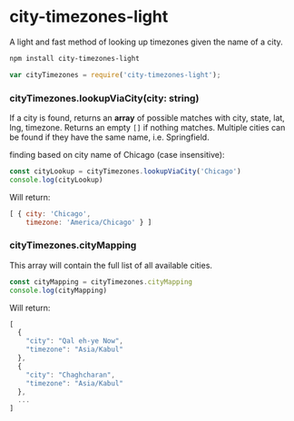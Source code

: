 # city-timezones-light

A light and fast method of looking up timezones given the name of a city.

```bash
npm install city-timezones-light
```

```javascript
var cityTimezones = require('city-timezones-light');
```

### cityTimezones.lookupViaCity(city: string)

If a city is found, returns an **array** of possible matches with city, state, lat, lng, timezone. Returns an empty `[]` if nothing matches. Multiple cities can be found if they have the same name, i.e. Springfield.

finding based on city name of Chicago (case insensitive):
```javascript
const cityLookup = cityTimezones.lookupViaCity('Chicago')
console.log(cityLookup)
```
Will return:
```javascript
[ { city: 'Chicago',
    timezone: 'America/Chicago' } ]
```

### cityTimezones.cityMapping

This array will contain the full list of all available cities.

```javascript
const cityMapping = cityTimezones.cityMapping
console.log(cityMapping)
```
Will return:
```javascript
[
  {
    "city": "Qal eh-ye Now",
    "timezone": "Asia/Kabul"
  },
  {
    "city": "Chaghcharan",
    "timezone": "Asia/Kabul"
  },
  ...
]	
```
